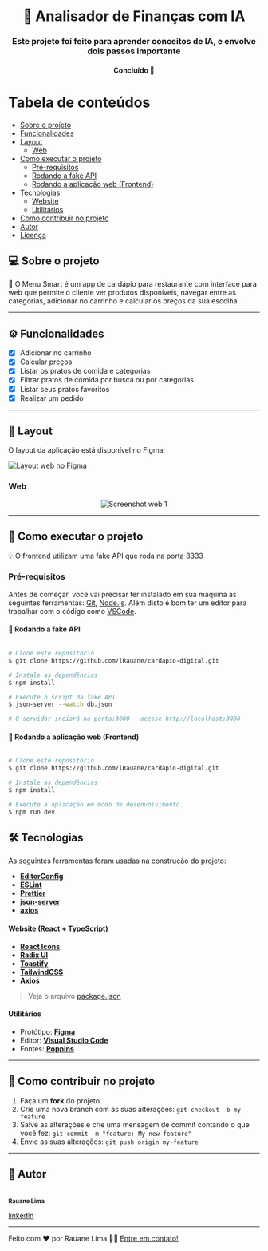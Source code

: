 <h1 align="center">
  🤖 Analisador de Finanças com IA
</h1>

<h3 align="center">
    Este projeto foi feito para aprender conceitos de IA, e envolve dois passos importante
</h3>

<h4 align="center">
	Concluído 🚀
</h4>

Tabela de conteúdos
=================

   * [Sobre o projeto](#sobre-o-projeto)
   * [Funcionalidades](#funcionalidades)
   * [Layout](#layout)
     * [Web](#layout-web)
   * [Como executar o projeto](#como-executar-o-projeto)
     * [Pré-requisitos](#pre-requisitos)
     * [Rodando a fake API](#rodando-o-backend)
     * [Rodando a aplicação web (Frontend)](#rodando-a-aplicacao-web-frontend)
   * [Tecnologias](#tecnologias)
     * [Website](#tecnologias-website)
     * [Utilitários](#utilitarios)
   * [Como contribuir no projeto](#como-contribuir)
   * [Autor](#autor)
   * [Licença](#licenca)



## 💻 Sobre o projeto <a name="sobre-o-projeto"></a>

🥣 O Menu Smart é um app de cardápio para restaurante com interface para web que permite o cliente ver produtos disponíveis, navegar entre as categorias, adicionar no carrinho e calcular os preços da sua escolha.

---

## ⚙️ Funcionalidades <a name="funcionalidades"></a>

  - [x] Adicionar no carrinho
  - [x] Calcular preços
  - [x] Listar os pratos de comida e categorias
  - [x] Filtrar pratos de comida por busca ou por categorias
  - [x] Listar seus pratos favoritos
  - [x] Realizar um pedido

---

## 🎨 Layout <a name="layout"></a>

O layout da aplicação está disponível no Figma:

<a href="https://www.figma.com/file/yV8dAOolXTgZPv3eZpIhng/Trabalho-faculdade?type=design&t=WZR5vtOxSAe0t6az-0">
  <img alt="Layout web no Figma" src="https://img.shields.io/badge/Acessar%20Web%20-Figma-%2304D361">
</a>


### Web <a name="layout-web"></a>

<p align="center" style="display: flex; align-items: flex-start; justify-content: center;">
  <img alt="Screenshot web 1" src="https://github.com/lRauane/cardapio-digital/assets/102835801/d335c5c2-294f-441f-9f24-7229007bd345">
</p>


---

## 🚀 Como executar o projeto <a name="como-executar-o-projeto"></a>

💡 O frontend utilizam uma fake API que roda na porta 3333

### Pré-requisitos <a name="pre-requisitos"></a>

Antes de começar, você vai precisar ter instalado em sua máquina as seguintes ferramentas:
[Git](https://git-scm.com), [Node.js](https://nodejs.org/en/). 
Além disto é bom ter um editor para trabalhar com o código como [VSCode](https://code.visualstudio.com/).

#### 🎲 Rodando a fake API <a name="rodando-o-backend"></a>

```bash

# Clone este repositório
$ git clone https://github.com/lRauane/cardapio-digital.git

# Instale as dependências
$ npm install

# Execute o script da fake API
$ json-server --watch db.json

# O servidor inciará na porta:3000 - acesse http://localhost:3000 

```


#### 🧭 Rodando a aplicação web (Frontend) <a name="rodando-a-aplicacao-web-frontend"></a>

```bash

# Clone este repositório
$ git clone https://github.com/lRauane/cardapio-digital.git

# Instale as dependências
$ npm install

# Execute a aplicação em modo de desenvolvimento
$ npm run dev

```

## 🛠 Tecnologias <a name="tecnologias"></a>

As seguintes ferramentas foram usadas na construção do projeto:

-   **[EditorConfig](https://editorconfig.org/)**
-   **[ESLint](https://eslint.org/)**
-   **[Prettier](https://prettier.io/)**
-   **[json-server](https://github.com/typicode/json-server)**
-   **[axios](https://axios-http.com/ptbr/docs/intro)**

#### **Website**  ([React](https://reactjs.org/)  +  [TypeScript](https://www.typescriptlang.org/)) <a name="tecnologias-website"></a>

-   **[React Icons](https://react-icons.github.io/react-icons/)**
-   **[Radix UI](https://www.radix-ui.com/)**
-   **[Toastify](https://www.npmjs.com/package/react-toastify)**
-   **[TailwindCSS](https://tailwindcss.com/)**
-   **[Axios](https://github.com/axios/axios)**

> Veja o arquivo  [package.json](https://github.com/lRauane/cardapio-digital/blob/main/package.json)


#### **Utilitários** <a name="utilitarios"></a>

-   Protótipo:  **[Figma](https://www.figma.com/)**
-   Editor:  **[Visual Studio Code](https://code.visualstudio.com/)**
-   Fontes:  **[Poppins](https://fonts.google.com/specimen/Poppins)**


---

## 💪 Como contribuir no projeto <a name="como-contribuir"></a>

1. Faça um **fork** do projeto.
2. Crie uma nova branch com as suas alterações: `git checkout -b my-feature`
3. Salve as alterações e crie uma mensagem de commit contando o que você fez: `git commit -m "feature: My new feature"`
4. Envie as suas alterações: `git push origin my-feature`

---

## 🦸 Autor <a name="autor"></a>

<a href="https://github.com/lRauane">
 <br />
 <sub><b>Rauane Lima</b></sub></a>
 <br />

[linkedln](https://www.linkedin.com/in/rauanee/)

---


Feito com ❤️ por Rauane Lima 👋🏽 [Entre em contato!](https://www.linkedin.com/in/rauanee/)
